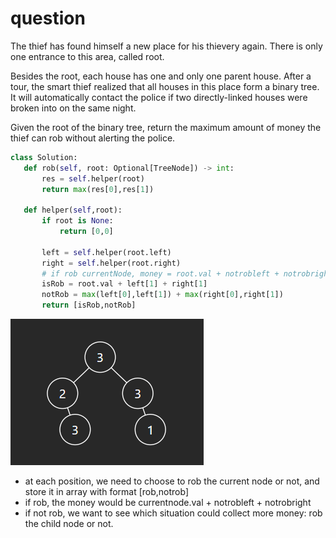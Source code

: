 # question

The thief has found himself a new place for his thievery again. There is only one entrance to this area, called root.

Besides the root, each house has one and only one parent house. After a tour, the smart thief realized that all houses in this place form a binary tree. It will automatically contact the police if two directly-linked houses were broken into on the same night.

Given the root of the binary tree, return the maximum amount of money the thief can rob without alerting the police.
 ```Python
class Solution:
    def rob(self, root: Optional[TreeNode]) -> int:
        res = self.helper(root)
        return max(res[0],res[1])

    def helper(self,root):
        if root is None:
            return [0,0]
        
        left = self.helper(root.left)
        right = self.helper(root.right)
        # if rob currentNode, money = root.val + notrobleft + notrobright
        isRob = root.val + left[1] + right[1]
        notRob = max(left[0],left[1]) + max(right[0],right[1])
        return [isRob,notRob]
```

![img.png](img.png)


- at each position, we need to choose to rob the current node or not, and store it in array with format [rob,notrob]
- if rob, the money would be currentnode.val + notrobleft + notrobright
- if not rob, we want to see which situation could collect more money: rob the child node or not.  